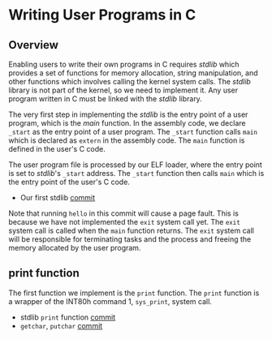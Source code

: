# Writing User Programs in C

## Overview

Enabling users to write their own programs in C requires _stdlib_ which provides a set of functions for memory allocation, string manipulation, and other functions which involves calling the kernel system calls. The _stdlib_ library is not part of the kernel, so we need to implement it. Any user program written in C must be linked with the _stdlib_ library.

The very first step in implementing the _stdlib_ is the entry point of a user program, which is the _main_ function. In the assembly code, we declare `_start` as the entry point of a user program. The `_start` function calls `main` which is declared as `extern` in the assembly code. The `main` function is defined in the user's C code.

The user program file is processed by our ELF loader, where the entry point is set to _stdlib_'s `_start` address. The `_start` function then calls `main` which is the entry point of the user's C code.

- Our first stdlib [commit](https://github.com/taikiy/kernel/commit/22984b790428a6732a0037bdb52c9d939514b314)

Note that running `hello` in this commit will cause a page fault. This is because we have not implemented the `exit` system call yet. The `exit` system call is called when the `main` function returns. The `exit` system call will be responsible for terminating tasks and the process and freeing the memory allocated by the user program.

## print function

The first function we implement is the `print` function. The `print` function is a wrapper of the INT80h command 1, `sys_print`, system call.

- stdlib `print` function [commit](https://github.com/taikiy/kernel/commit/47a2fef03b73645c393992245d160666e08a44cd)
- `getchar`, `putchar` [commit]()
